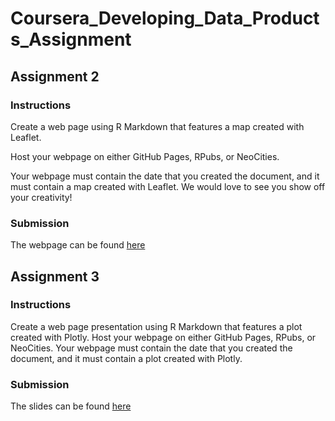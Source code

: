 # Coursera_Developing_Data_Products_Assignment

## Assignment 2

### Instructions

Create a web page using R Markdown that features a map created with Leaflet.

Host your webpage on either GitHub Pages, RPubs, or NeoCities.

Your webpage must contain the date that you created the document, and it must contain a map created with Leaflet. We would love to see you show off your creativity!

### Submission

The webpage can be found [here](https://nchin212.github.io/Coursera_Developing_Data_Products_Assignment/Assignment_2/Map.html)

## Assignment 3

### Instructions
Create a web page presentation using R Markdown that features a plot created with Plotly. Host your webpage on either GitHub Pages, RPubs, or NeoCities. Your webpage must contain the date that you created the document, and it must contain a plot created with Plotly. 

### Submission
The slides can be found [here](https://nchin212.github.io/Coursera_Developing_Data_Products_Assignment/Assignment_3/plotly.html)
